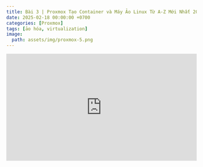 ```yaml
---
title: Bài 3 | Proxmox Tạo Container và Máy Ảo Linux Từ A-Z Mới Nhất 2025
date: 2025-02-18 00:00:00 +0700
categories: [Proxmox]
tags: [ảo hóa, virtualization]   
image:
  path: assets/img/proxmox-5.png 
---
```


<div style="position: relative; padding-bottom: 56.25%; height: 0; overflow: hidden; max-width: 100%; background: #000;">
  <iframe style="position: absolute; top: 0; left: 0; width: 100%; height: 100%;" 
          src="https://www.youtube.com/embed/jXTiPg0Fbkw" 
          title="Bài 3  Proxmox | Hướng Dẫn Cơ Bản Proxmox: Tạo Container và Máy Ảo Linux Từ A-Z Mới Nhất 2025"
          frameborder="0" allow="accelerometer; autoplay; clipboard-write; encrypted-media; 
          gyroscope; picture-in-picture; web-share" 
          referrerpolicy="strict-origin-when-cross-origin" 
          allowfullscreen>
  </iframe>
</div>
